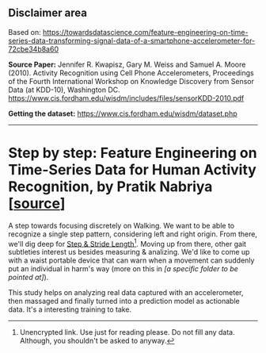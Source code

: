## Disclaimer area

Based on: https://towardsdatascience.com/feature-engineering-on-time-series-data-transforming-signal-data-of-a-smartphone-accelerometer-for-72cbe34b8a60

**Source Paper:** Jennifer R. Kwapisz, Gary M. Weiss and Samuel A. Moore (2010). 
Activity Recognition using Cell Phone Accelerometers, 
Proceedings of the Fourth International Workshop on Knowledge 
Discovery from Sensor Data (at KDD-10), Washington DC. https://www.cis.fordham.edu/wisdm/includes/files/sensorKDD-2010.pdf

**Getting the dataset:** https://www.cis.fordham.edu/wisdm/dataset.php

---

# Step by step: Feature Engineering on Time-Series Data for Human Activity Recognition, by Pratik Nabriya [[source](https://towardsdatascience.com/feature-engineering-on-time-series-data-transforming-signal-data-of-a-smartphone-accelerometer-for-72cbe34b8a60)]

A step towards focusing discretely on Walking. We want to be able to recognize a single step pattern, considering left and right origin. From there, we'll dig deep for [Step & Stride Length](http://www.clinicalgaitanalysis.com/teach-in/step/)[^1]. Moving up from there, other gait subtleties interest us besides measuring & analizing. We'd like to come up with a waist portable device that can warn when a movement can suddenly put an individual in harm's way (more on this in *[a specific folder to be pointed at]*).

This study helps on analyzing real data captured with an accelerometer, then massaged and finally turned into a prediction model as actionable data. It's a interesting training to take.

[^1]: Unencrypted link. Use just for reading please. Do not fill any data. Although, you shouldn't be asked to anyway.